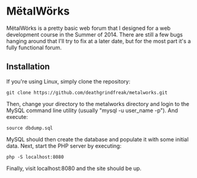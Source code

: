 # M&euml;talW&ouml;rks

M&euml;talW&ouml;rks is a pretty basic web forum that I designed for a web development course in the Summer of 2014.  There are still a few bugs hanging around that I'll try to fix at a later date, but for the most part it's a fully functional forum.

## Installation
If you're using Linux, simply clone the repository:

    git clone https://github.com/deathgrindfreak/metalworks.git

Then, change your directory to the metalworks directory and login to the MySQL command line utility \(usually "mysql -u user\_name -p"\). And execute:

    source dbdump.sql

MySQL should then create the database and populate it with some initial data.  Next, start the PHP server by executing:

    php -S localhost:8080

Finally, visit localhost:8080 and the site should be up.
